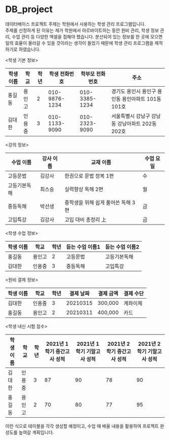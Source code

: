 # DB_project
데이터베이스 프로젝트 주제는 학원에서 사용하는 학생 관리 프로그램입니다.  
주제를 선정하게 된 이유는 제가 학원에서 아르바이트하는 동안 원비 관리, 학생 정보 관리, 수업 관리 등 다양한 엑셀을 접해야 했습니다. 분산되어 있는 정보를 한 곳에 모으면 일의 효율이 올라갈 수 있을 것이라는 생각이 들었기 때문에 학생 관리 프로그램을 제작하기로 하였습니다.

<학생 기본 정보>  

|학생 이름|학교|학년|학생 전화번호|학부모 전화번호|주소|
|---|---|---|---|---|---|
|홍길동|용인고|2|010-9876-1234|010-3385-1234|경기도 용인시 용인구 용인동 용인아파트 101동 101호
|김대한|인용중|3|010-1133-9090|010-2323-9090|서울특별시 강남구 강남동 강남아파트 202동 202호

<강의 정보>

|수업 이름|강사 이름|교재 이름|수업 요일|
|---|---|---|---|
|고등문법|김강사|한권으로 문법 정복 1편|수|
|고등기본독해|최스승|실력향상 독해 2편|월|
|중등독해|박선생|중학생을 위해 쉽게 풀어쓴 독해 3편|금|
|고입특강|김강사|고입 대비 총정리 上|금|

<학생 수업 정보>

|학생 이름|학교|학년|듣는 수업 이름1|듣는 수업 이름2|
|---|---|---|---|---|
|홍길동|용인고|2|고등문법|고등기본독해|
|김대한|인용중|3|중등독해|고입특강|

<원비 결제 정보>

|학생 이름|학교|학년|결제 날짜|결제 금액|결제 수단|
|---|---|---|---|---|---|
|김대한|인용중|3|20210315|300,000|계좌이체|
|홍길동|용인고|2|20210311|400,000|카드|

<학생 내신 시험 점수>

|학생 이름|학교|학년|2021년 1학기 중간고사 성적|2021년 1학기 기말고사 성적|2021년 2학기 중간고사 성적|2021년 2학기 기말고사 성적|
|---|---|---|---|---|---|---|
|김대한|인용중|3|87|90|78|90|
|홍길동|용인고|2|70|80|77|95|

이런 식으로 테이블을 각각 생성할 예정이고, 수업 때 배울 내용을 활용하여 프로젝트 완성도를 높여갈 계획입니다.